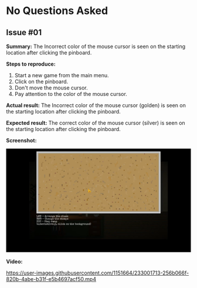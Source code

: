 # No Questions Asked

## Issue #01

**Summary:** The Incorrect color of the mouse cursor is seen on the starting location after clicking the pinboard.

**Steps to reproduce:**

1. Start a new game from the main menu.
2. Click on the pinboard.
3. Don't move the mouse cursor.
4. Pay attention to the color of the mouse cursor.

**Actual result:** The Incorrect color of the mouse cursor (golden) is seen on the starting location after clicking the pinboard.

**Expected result:** The correct color of the mouse cursor (silver) is seen on the starting location after clicking the pinboard.

**Screenshot:**

![NQA01](/No_Questions_Asked/files/01.png)

**Video:**

https://user-images.githubusercontent.com/1151664/233001713-256b066f-820b-4abe-b31f-e5b4697acf50.mp4
